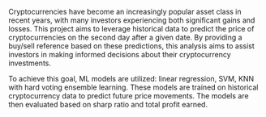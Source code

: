 Cryptocurrencies have become an increasingly popular asset class in recent years, with many investors experiencing both significant gains and losses. This project aims to leverage historical data to predict the price of cryptocurrencies on the second day after a given date. By providing a buy/sell reference based on these predictions, this analysis aims to assist investors in making informed decisions about their cryptocurrency investments.

To achieve this goal, ML models are utilized: linear regression, SVM, KNN with hard voting ensemble learning. These models are trained on historical cryptocurrency data to predict future price movements. The models are then evaluated based on sharp ratio and total profit earned. 
